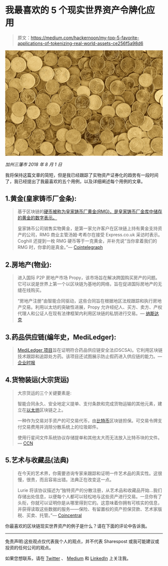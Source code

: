 # 我最喜欢的 5 个现实世界资产令牌化应用

> 原文：<https://medium.com/hackernoon/my-top-5-favorite-applications-of-tokenizing-real-world-assets-ce256f5a98d6>

![](img/faa813af5fd5ec431258ba19fed787ee.png)

*加州三藩市
2018 年 8 月 1 日*

我将保持这篇文章的简短，但是我已经跟踪了实物资产证券化的趋势有一段时间了，我已经提出了我最喜欢的五个用例，以及详细阐述每个用例的文章。

## 1.黄金(皇家铸币厂金条):

> 基于区块链的[硬币被称为皇家铸币厂黄金(RMG)，是皇家铸币厂金库中储存的黄金的数字表示。](https://cointelegraph.com/tags/blockchain)
> 
> 皇家铸币公司销售实物黄金，是第一家允许客户在区块链上持有黄金支持资产的公司，RMG 商业主管汤姆·考希尔在接受 Express.co.uk 采访时表示。Coghill 还提到一枚 RMG 硬币等于一克黄金，并补充说“当你拿着我们的 RMG 时，你拿的是真金。”— [Cointelegraph](https://cointelegraph.com/news/uks-royal-mint-launches-gold-backed-cryptocurrency)

## 2.房地产(物业):

> 进入国际 P2P 房地产市场 Propy，该市场旨在解决跨国购买房产的问题。它可以说是世界上第一个以区块链为基地的网络，旨在促进国际房地产的无缝在线购买。
> 
> “房地产注册”由智能合同驱动，这些合同旨在根据地区法规跟踪和执行房地产交易。利用以太坊的突破性进展，Propy 允许经纪人、买方、卖方、产权代理人和公证人在现有法律框架内利用区块链的私钥进行交易。— [纳斯达克](https://www.nasdaq.com/article/the-future-of-blockchainbased-real-estate-transactions-cm981351)

## 3.药品供应链(编年史，MediLedger):

> [MediLedger 项目](https://www.mediledger.com/)旨在证明符合药品供应链安全法(DSCSA)。它利用区块链技术跟踪和追踪处方药。该项目还试图展示防止假药进入供应链的能力。— [企业时报](https://www.enterprisetimes.co.uk/2018/05/08/mediledger-chronicled-and-blockchain/)

## 4.货物装运(大宗货运)

> 大宗货运的三个关键要素是:
> 
> 智能合同永久、安全地定义提单、支付条款和完成货物运输的其他元素，建立在[以太坊](https://www.ccn.com/tag/ethereum/)区块链之上。
> 
> 一种作为交易对手资产的可交易代币，由[比特币](https://www.ccn.com/tag/bitcoin/)区块链担保。可交易令牌支付交易费用并消除分散系统上的垃圾邮件。
> 
> 使用行星间文件系统协议存储提单和其他太大而无法放入比特币块的文件。— [CCN](https://www.ccn.com/blockfreight-taps-blockchain-technology-disrupt-global-shipping/)

## 5.艺术与收藏品(法典)

> 在今天的艺术界，你需要咨询专家来跟踪和证明一件艺术品的真实性。这很慢，很贵，而且容易出错。法典正在改变这一点。
> 
> Lurie 将该协议描述为“独特资产的分散注册，从艺术品和收藏品开始…我们存储出处信息，以便每个人都可以轻松地与这些资产进行交易。一旦你有了头衔，你就可以证明你是从哪里得到它的。这意味着你拥有可核实的信息，并获得读取这些数据的服务——保险、有留置权的资产担保贷款、艺术家版税、买卖、托管。”— [Coincentral](https://coincentral.com/codex-ceo-mark-lurie-interview/)

你最喜欢的区块链现实世界资产的例子是什么？请在下面的评论中告诉我。

___

免责声明:这些观点仅代表我个人的观点，并不代表 Sharespost 或我可能建议或投资的任何公司的观点。

如果您想联系，请在 [Twitter](https://twitter.com/John1wu) 、 [Medium](/@John1wu) 和 [LinkedIn](https://www.linkedin.com/in/johnwu87/) 上关注我。